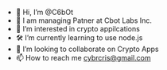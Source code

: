 - 🦾 Hi, I’m @C6bOt 
- 🔮 I am managing Patner at Cbot Labs Inc.
- 🚀 I’m interested in crypto appilcations 
- 🛠️ I’m currently learning to use node.js
- 📡 I’m looking to collaborate on Crypto Apps
- 📫 How to reach me cybrcris@gmail.com

